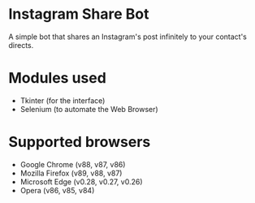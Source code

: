 # Instagram Share Bot
A simple bot that shares an Instagram's post infinitely to your contact's directs.

# Modules used
- Tkinter (for the interface)
- Selenium (to automate the Web Browser)

# Supported browsers
- Google Chrome (v88, v87, v86)
- Mozilla Firefox (v89, v88, v87)
- Microsoft Edge (v0.28, v0.27, v0.26)
- Opera (v86, v85, v84)
